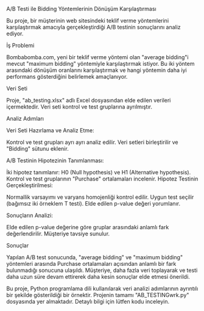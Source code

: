 A/B Testi ile Bidding Yöntemlerinin Dönüşüm Karşılaştırması

Bu proje, bir müşterinin web sitesindeki teklif verme yöntemlerini karşılaştırmak amacıyla gerçekleştirdiği A/B testinin sonuçlarını analiz ediyor.

İş Problemi

Bombabomba.com, yeni bir teklif verme yöntemi olan "average bidding"i mevcut "maximum bidding" yöntemiyle karşılaştırmak istiyor. Bu iki yöntem arasındaki dönüşüm oranlarını karşılaştırmak ve hangi yöntemin daha iyi performans gösterdiğini belirlemek amaçlanıyor.

Veri Seti

Proje, "ab_testing.xlsx" adlı Excel dosyasından elde edilen verileri içermektedir. Veri seti kontrol ve test gruplarına ayrılmıştır.


Analiz Adımları

Veri Seti Hazırlama ve Analiz Etme:


Kontrol ve test grupları ayrı ayrı analiz edilir.
Veri setleri birleştirilir ve "Bidding" sütunu eklenir.

A/B Testinin Hipotezinin Tanımlanması:

İki hipotez tanımlanır: H0 (Null hypothesis) ve H1 (Alternative hypothesis).
Kontrol ve test gruplarının "Purchase" ortalamaları incelenir.
Hipotez Testinin Gerçekleştirilmesi:

Normallik varsayımı ve varyans homojenliği kontrol edilir.
Uygun test seçilir (bağımsız iki örneklem T testi).
Elde edilen p-value değeri yorumlanır.

Sonuçların Analizi:

Elde edilen p-value değerine göre gruplar arasındaki anlamlı fark değerlendirilir.
Müşteriye tavsiye sunulur.

Sonuçlar

Yapılan A/B test sonucunda, "average bidding" ve "maximum bidding" yöntemleri arasında Purchase ortalamaları açısından anlamlı bir fark bulunmadığı sonucuna ulaşıldı. Müşteriye, daha fazla veri toplayarak ve testi daha uzun süre devam ettirerek daha kesin sonuçlar elde etmesi önerildi.

Bu proje, Python programlama dili kullanılarak veri analizi adımlarının ayrıntılı bir şekilde gösterildiği bir örnektir. Projenin tamamı "AB_TESTINGwrk.py" dosyasında yer almaktadır. Detaylı bilgi için lütfen kodu inceleyin.
